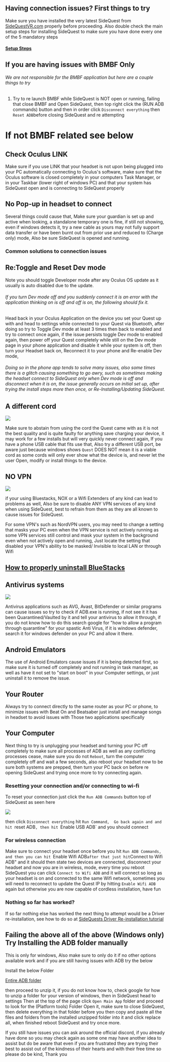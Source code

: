 ## Having connection issues? First things to try
Make sure you have installed the very latest SideQuest from [SideQuestVR.com](https://sidequestvr.com/#/download) properly before proceeding.
Also double check the main setup steps for installing SideQuest to make sure you have done every one of the 5 mandatory steps

#### [Setup Steps](https://sidequestvr.com/#/setup-howto) 



If you are having issues with BMBF Only
----
###### We are not responsible for the BMBF application but here are a couple things to try
1. Try to re launch BMBF while SideQuest is NOT open or running, failing that close BMBF and Open SideQuest, then top right click the (RUN ADB commands) button and then in order click `Disconnect everything` then `Reset ADB`before closing SideQuest and re attempting

# If not BMBF related see below

Check Oculus LINK
----
Make sure if you use LINK that your headset is not upon being plugged into your PC automatically connecting to Oculus's software, make sure that the Oculus software is closed completely in your computers Task Manager, or in your Taskbar (lower right of windows PC) and that your system has SideQuest open and is connecting to SideQuest properly

No Pop-up in headset to connect
----
Several things could cause that, Make sure your guardian is set up and active when looking, a standalone temporary one is fine, if still not showing, even if windows detects it, try a new cable as yours may not fully support data transfer or have been burnt out from prior use and reduced to (Charge only) mode, Also be sure SideQuest is opened and running.

### Common solutions to connection issues


Re:Toggle and Reset Dev mode
----
Note you should toggle Developer mode after any Oculus OS update as it usually is auto disabled due to the update.

###### If you turn Dev mode off and you suddenly connect it is an error with the application thinking on is off and off is on, the following should fix it.

Head back in your Oculus Application on the device you set your Quest up with and head to settings while connected to your Quest via Bluetooth, after doing so try to Toggle Dev mode at least 3 times then back to enabled and try to connect once again, if the issue persists toggle Dev mode to enabled again, then power off your Quest completely while still on the Dev mode page in your phone application and disable it while your system is off, then turn your Headset back on, Reconnect it to your phone and Re-enable Dev mode,

###### Doing so in the phone app tends to solve many issues, also some times there is a glitch causing something to go awry, such as sometimes making the headset connect to SideQuest only when Dev mode is off  and disconnect when it is on, the issue generally occurs on initial set up, after trying the install steps more then once, or Re-Installing/Updating SideQuest.

A different cord
----

![](https://cdn.discordapp.com/attachments/608376262347587595/609880483286876218/Screenshot_1163.png)

Make sure to abstain from using the cord the Quest came with as it is not the best quality and is quite faulty for anything save charging your device, it may work for a few installs but will very quickly never connect again, If you have a phone USB cable that fits use that, Also try a different USB port, be aware just because windows shows `Quest` DOES NOT mean it is a viable cord as some cords will only ever show what the device is, and never let the user Open, modify or install things to the device.


NO VPN
----

![](https://cdn.discordapp.com/attachments/608376262347587595/609881862956908564/Screenshot_1164.png)

if your using Bluestacks, NOX or a Wifi Extenders of any kind can lead to problems as well, Also be sure to disable ANY VPN services of any kind when using SideQuest, best to refrain from them as they are all known to cause issues for SideQuest.

For some VPN's such as NordVPN users, you may need to change a setting that masks your PC even when the VPN service is not actively running as some VPN services still control and mask your system in the background even when not actively open and running, Just locate the setting that disabled your VPN's ability to be masked/ Invisible to local LAN or through Wifi

## [How to properly uninstall BlueStacks](https://github.com/the-expanse/SideQuest/wiki/BlueStacks-is-causing-issues,-how-do-i-remove-it)

Antivirus systems
----

![](https://cdn.discordapp.com/attachments/608376262347587595/609882817962442752/Screenshot_1165.png)

Antivirus applications such as AVG, Avast, BitDefender or similar programs can cause issues so try to check if ADB.exe is running, if not see it it has been Quarantined/Vaulted by it and tell your antivirus to allow it through, if you do not know how to do this search google for "how to allow a program through quarantine" for your spastic Anti Virus, if it is windows defender, search it for windows defender on your PC and allow it there.


Android Emulators
----

The use of Android Emulators cause issues if it is being detected first, so make sure it is turned off completely and not running in task manager, as well as have it not set to "start on boot" in your Computer settings, or just uninstall it to remove the issue.


Your Router
----

Always try to connect directly to the same router as your PC or phone, to minimize issues with Beat On and Beatsaber just install and manage songs in headset to avoid issues with Those two applications specifically 

Your Computer
----
Next thing to try is unplugging your headset and turning your PC off completely to make sure all processes of ADB as well as any conflicting processes cease, make sure you do not `Reboot`, turn the computer completely off and wait a few seconds, also reboot your headset now to be sure both systems are prepped, then turn your PC back on before re opening SideQuest and trying once more to try connecting again.


### Resetting your connection and/or connecting to wi-fi

To reset your connection just click the `Run ADB Commands` button top of SideQuest as seen here

![](https://cdn.discordapp.com/attachments/615234075778875453/622179541535817728/Screenshot_257.png)


then click `Disconnect everything` hit `Run Command, 
Go back again and and hit `reset ADB`, then hit `Enable USB ADB` and you should connect

### For wireless connection 

Make sure to connect your headset once before you hit `Run ADB Commands, and then you can hit `Enable Wifi ADB`
after that just hit `Connect to Wifi ADB" and it should then state two devices are connected, disconnect your headset and now you are in wireless, mode, every time you reboot SideQuest you can click `Connect to Wifi ADB` and it will connect so long as your headset is on and connected to the same Wifi network, sometimes you will need to reconnect to update the Quest IP by hitting `Enable Wifi ADB` again but otherwise you are now capable of cordless installation, have fun 

### Nothing so far has worked?

If so far nothing else has worked the next thing to attempt would be a Driver re-installation, see how to do so at
[SideQuests Driver Re-installation tutorial](https://www.reddit.com/r/sidequest/comments/dsebyq/cant_connect_to_sidequest_tried_everything_ive/)

Failing the above  all of the above (Windows only) Try Installing the ADB folder manually
----

This is only for windows, Also make sure to only do it if no other options available work and if you are still having issues with ADB try the below

Install the below Folder

[Entire ADB folder](https://dl.google.com/android/repository/platform-tools-latest-windows.zip)

then proceed to unzip it,
if you do not know how to, check google for how to unzip a folder for your version of windows,
then in SideQuest head to settings
Then at the top of the page click `Open Main App` folder and proceed to look for the (Platform tools) Folder
Open it, make sure to close SideQuest, then delete everything in that folder before you then copy and paste all the files and folders from the installed unzipped folder into it and click replace all, when finished  reboot SideQuest and try once more.





If you still have issues you can ask around the official discord, if you already have done so you may check again as some one may have another idea to assist but do be aware that even if you are frustrated they are trying their best to assist out of the kindness of their hearts and with their free time so please do be kind, Thank you